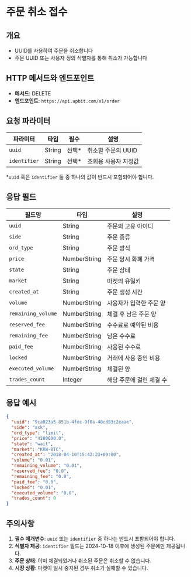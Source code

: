 # 주문 취소 접수

## 개요
- UUID를 사용하여 주문을 취소합니다
- 주문 UUID 또는 사용자 정의 식별자를 통해 취소가 가능합니다

## HTTP 메서드와 엔드포인트
- **메서드**: DELETE
- **엔드포인트**: `https://api.upbit.com/v1/order`

## 요청 파라미터

| 파라미터 | 타입 | 필수 | 설명 |
|---------|-----|-----|------|
| `uuid` | String | 선택* | 취소할 주문의 UUID |
| `identifier` | String | 선택* | 조회용 사용자 지정값 |

*`uuid` 혹은 `identifier` 둘 중 하나의 값이 반드시 포함되어야 합니다.

## 응답 필드

| 필드명 | 타입 | 설명 |
|--------|-----|------|
| `uuid` | String | 주문의 고유 아이디 |
| `side` | String | 주문 종류 |
| `ord_type` | String | 주문 방식 |
| `price` | NumberString | 주문 당시 화폐 가격 |
| `state` | String | 주문 상태 |
| `market` | String | 마켓의 유일키 |
| `created_at` | String | 주문 생성 시간 |
| `volume` | NumberString | 사용자가 입력한 주문 양 |
| `remaining_volume` | NumberString | 체결 후 남은 주문 양 |
| `reserved_fee` | NumberString | 수수료로 예약된 비용 |
| `remaining_fee` | NumberString | 남은 수수료 |
| `paid_fee` | NumberString | 사용된 수수료 |
| `locked` | NumberString | 거래에 사용 중인 비용 |
| `executed_volume` | NumberString | 체결된 양 |
| `trades_count` | Integer | 해당 주문에 걸린 체결 수 |

## 응답 예시

```json
{
  "uuid": "9ca023a5-851b-4fec-9f0a-48cd83c2eaae",
  "side": "ask",
  "ord_type": "limit",
  "price": "4280000.0",
  "state": "wait",
  "market": "KRW-BTC",
  "created_at": "2018-04-10T15:42:23+09:00",
  "volume": "0.01",
  "remaining_volume": "0.01",
  "reserved_fee": "0.0",
  "remaining_fee": "0.0",
  "paid_fee": "0.0",
  "locked": "0.01",
  "executed_volume": "0.0",
  "trades_count": 0
}
```

## 주의사항

1. **필수 매개변수**: `uuid` 또는 `identifier` 중 하나는 반드시 포함되어야 합니다.
2. **식별자 제공**: `identifier` 필드는 2024-10-18 이후에 생성된 주문에만 제공됩니다.
3. **주문 상태**: 이미 체결되었거나 취소된 주문은 취소할 수 없습니다.
4. **시장 상황**: 마켓이 일시 중지된 경우 취소가 실패할 수 있습니다.